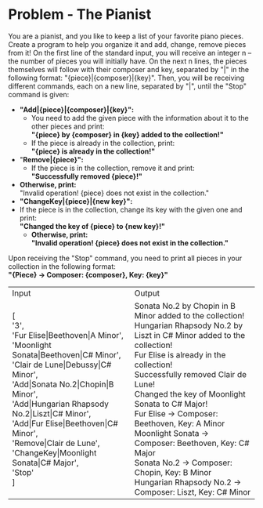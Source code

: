 # Problem - The Pianist

You are a pianist, and you like to keep a list of your favorite piano pieces. Create a program to help you organize it and add, change, remove pieces from it!
On the first line of the standard input, you will receive an integer n – the number of pieces you will initially have. On the next n lines, the pieces themselves will follow with their composer and key, separated by "|" in the following format: "{piece}|{composer}|{key}".
Then, you will be receiving different commands, each on a new line, separated by "|", until the "Stop" command is given:
-	**"Add|{piece}|{composer}|{key}":**
    -	You need to add the given piece with the information about it to the other pieces and print:</br>
**"{piece} by {composer} in {key} added to the collection!"**
    -	If the piece is already in the collection, print:</br>
**"{piece} is already in the collection!"**
-	"**Remove|{piece}":**
    -	If the piece is in the collection, remove it and print:</br>
**"Successfully removed {piece}!"**
-	**Otherwise, print:**</br>
"Invalid operation! {piece} does not exist in the collection."
-	**"ChangeKey|{piece}|{new key}":**
-	If the piece is in the collection, change its key with the given one and print:</br>
**"Changed the key of {piece} to {new key}!"**
    -	**Otherwise, print:**</br>
**"Invalid operation! {piece} does not exist in the collection."**

Upon receiving the "Stop" command, you need to print all pieces in your collection in the following format:</br>
**"{Piece} -> Composer: {composer}, Key: {key}"**

<table >
	<tbody>
		<tr>
			<td>Input</td>
			<td>Output</td>
		</tr>
		<tr>
			<td>[</br>
  '3',</br>
  'Fur Elise|Beethoven|A Minor',</br>
  'Moonlight Sonata|Beethoven|C# Minor',</br>
  'Clair de Lune|Debussy|C# Minor',</br>
  'Add|Sonata No.2|Chopin|B Minor',</br>
  'Add|Hungarian Rhapsody No.2|Liszt|C# Minor',</br>
  'Add|Fur Elise|Beethoven|C# Minor',</br>
  'Remove|Clair de Lune',</br>
  'ChangeKey|Moonlight Sonata|C# Major',</br>
  'Stop'  </br>
]
</td>
			<td>Sonata No.2 by Chopin in B Minor added to the collection!</br>
Hungarian Rhapsody No.2 by Liszt in C# Minor added to the collection!</br>
Fur Elise is already in the collection!</br>
Successfully removed Clair de Lune!</br>
Changed the key of Moonlight Sonata to C# Major!</br>
Fur Elise -> Composer: Beethoven, Key: A Minor</br>
Moonlight Sonata -> Composer: Beethoven, Key: C# Major</br>
Sonata No.2 -> Composer: Chopin, Key: B Minor</br>
Hungarian Rhapsody No.2 -> Composer: Liszt, Key: C# Minor</br>
</td>
		</tr>
	</tbody>
</table>
